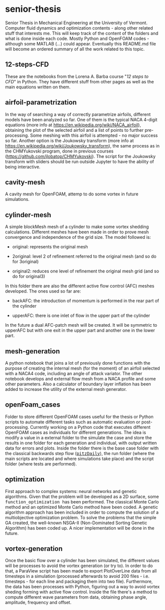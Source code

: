# senior-thesis
Senior Thesis in Mechanical Engineering at the University of Vermont. Computer fluid dynamics and optimization contents - along other related stuff that interests me. This will keep track of the content of the folders and what is done inside each code. Mostly Python and OpenFOAM codes - although some MATLAB (...) could appear. Eventually this README.md file will become an ordered summary of all the work related to this topic.
 
## 12-steps-CFD
These are the notebooks from the Lorena A. Barba course "*12 steps to CFD*" in Python. They have different stuff from other pages as well as the main equations written on them.


## airfoil-parametrization
In the way of searching a way of correctly parametrize airfoils, different models have been analyzed so far. One of them is the typical NACA 4-digit equations (more info at <https://en.wikipedia.org/wiki/NACA_airfoil>), obtaining the plot of the selected airfoil and a list of points to further pre-processing. Some meshing with this airfoil is attempted - no major success so far. Another option is the Joukowsky transform (more info at <https://en.wikipedia.org/wiki/Joukowsky_transform>), the same process as in the CHMYukovski program, done in previous courses (<https://github.com/jlobatop/CHMYukovski>). The script for the Joukowsky transform with sliders should be run outside Jupyter to have the ability of being interactive.

## cavity-mesh
A cavity mesh for OpenFOAM, attemp to do some vortex in future simulations.

## cylinder-mesh
A simple blockMesh mesh of a cylinder to make some vortex shedding calculations. Different meshes have been made in order to prove mesh convergence and independence of the grid size. The model followed is: 

* original: represents the original mesh

* 2original: level 2 of refinement referred to the original mesh (and so do for 3original)

* original2: reduces one level of refinement the original mesh grid (and so do for original3)

In this folder there are also the different active flow control (AFC) meshes developed. The ones used so far are:

* backAFC: the introduction of momentum is performed in the rear part of the cylinder

* upperAFC: there is one inlet of flow in the upper part of the cylinder

In the future a dual AFC-patch mesh will be created. It will be symmetric to upperAFC but with one exit in the upper part and another one in the lower part. 


## mesh-generation
A python notebook that joins a lot of previously done functions with the purpose of creating the internal mesh (for the moment) of an airfoil selected with a NACA4 code, including an angle of attack variator. The other notebook develops and external flow mesh from a NACA profile and some other parameters. Also a calculator of boundary layer inflation has been added to increase the utility of the external mesh generator.


## openFoam_cases
Folder to store different OpenFOAM cases useful for the thesis or Python scripts to automate different tasks such as automatic evaluation or post-processing. Currently working on a Python code that executes different OpenFOAM cases as individuals for different generations. The idea is modify a value in a external folder to the simulate the case and store the results in one folder for each generation and individual, with output written data for errors and plots. Inside the folder there is the base case folder with the classical backwards step flow (<tt>[pitzDaily](https://www.cfdsupport.com/OpenFOAM-Training-by-CFD-Support/openfoam-tutorial-backward-facing-step-pitzDaily-velocity-magnitude.png)</tt>), the run folder (where the main scripts are located and where simulations take place) and the script folder (where tests are performed).


## optimization
First approach to complex systems: neural networks and genetic algorithms. Given that the problem will be developed as a 2D surface, some <tt> function_optimization </tt> has been performed. The classical Monte Carlo method and an optimized Monte Carlo method have been coded. A genetic algorithm approach has been included in order to compute the solution of a multiobjective optimization problem. To solve the problems that the simple GA created, the well-known NSGA-II (Non-Dominated Sorting Genetic Algorithm) has been coded up. A nicer implementation will be done in the future.


## vortex-generation
Once the basic flow over a cylinder has been simulated, the different values will be processes to avoid the vortex generation (or try to). In order to do that, a ParaView script has been made to export PlotOverLine data from all timesteps in a simulation (processed afterwards to avoid 200 files - i.e. timesteps - for each line and packaging them into two file). Furthermore, the data has been processes with Python, figuring out a way to avoid vortex sheding forming with active flow control. Inside the file there's a method to compute different wave parameters from data, obtaining phase angle, amplitude, frequency and offset. 
